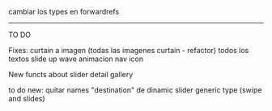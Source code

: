 cambiar los types en forwardrefs

---
TO DO

Fixes:
curtain a imagen (todas las imagenes curtain - refactor)
todos los textos slide up wave
animacion nav icon

New functs
about slider
detail gallery

to do new:
quitar names "destination" de dinamic slider
generic type (swipe and slides)
